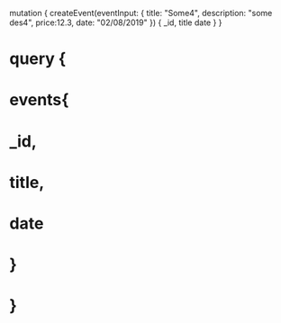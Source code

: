 mutation {
  createEvent(eventInput: { 
    title: "Some4", 
    description: "some des4", 
    price:12.3,
    date: "02/08/2019"
  }) {
    _id,
    title
    date
  }
}

# query {
#   events{
#     _id,
#     title,
#     date
#   }
# }